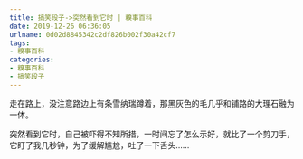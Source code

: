 ```yaml
---
title: 搞笑段子->突然看到它时 | 糗事百科
date: 2019-12-26 06:36:05
urlname: 0d02d8845342c2df826b002f30a42cf7
tags: 
- 糗事百科
categories:
- 糗事百科
- 搞笑段子
---
```

走在路上，没注意路边上有条雪纳瑞蹲着，那黑灰色的毛几乎和铺路的大理石融为一体。

突然看到它时，自己被吓得不知所措，一时间忘了怎么示好，就比了一个剪刀手，它盯了我几秒钟，为了缓解尴尬，吐了一下舌头……


